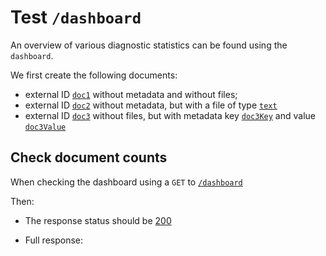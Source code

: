 # Test `/dashboard`

An overview of various diagnostic statistics can be found using the `dashboard`.

We first create the following documents:

  - external ID [`doc1`](- "#doc1") without metadata and without files;
  - external ID [`doc2`](- "#doc2") without metadata, but with a file of type
  [`text`](- "#doc2Type")
  - external ID [`doc3`](- "#doc3") without files, but with metadata
  key [`doc3Key`](- "#doc3Key") and value [`doc3Value`](- "#doc3Value")
  
[ ](- "#doc1Id=createDocument(#doc1)")

[ ](- "#doc2Id=createDocument(#doc2)")
[ ](- "#file2Id=createFile(#doc2Id)")

[ ](- "#doc3Id=createDocument(#doc3)")
[ ](- "createMetadata(#doc3Id, #doc3Key, #doc3Value)")

## Check document counts
When checking the dashboard using a `GET` to [`/dashboard`](- "#endpoint")

[ ](- "#result=retrieve(#endpoint)")

Then:

  - The response status should be [200](- "?=#result.status")

  - Full response:

[ ](- "ext:embed=#result.body")
